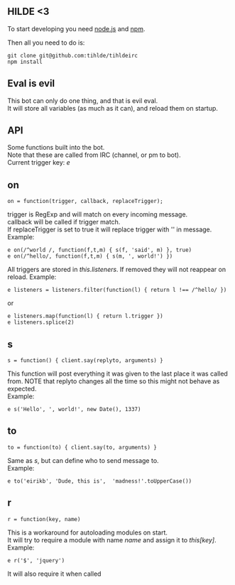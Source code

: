 HILDE <3
-

To start developing you need  [node.js](http://nodejs.org) and [npm](http://npmjs.org).

Then all you need to do is:

    git clone git@github.com:tihlde/tihldeirc
    npm install

Eval is evil
--

This bot can only do one thing, and that is evil eval.  
It will store all variables (as much as it can), and reload them on startup.

API
--
Some functions built into the bot.  
Note that these are called from IRC (channel, or pm to bot).  
Current trigger key: *e*

on
---

    on = function(trigger, callback, replaceTrigger);

trigger is RegExp and will match on every incoming message.  
callback will be called if trigger match.  
If replaceTrigger is set to true it will replace trigger with '' in message.  
Example:

    e on(/^world /, function(f,t,m) { s(f, 'said', m) }, true)
    e on(/^hello/, function(f,t,m) { s(m, ', world!') })

All triggers are stored in _this.listeners_. If removed they will not reappear on reload. Example:

    e listeners = listeners.filter(function(l) { return l !== /^hello/ })

or

    e listeners.map(function(l) { return l.trigger })
    e listeners.splice(2)

s
---

    s = function() { client.say(replyto, arguments) }

This function will post everything it was given to the last place it was called from. NOTE that replyto changes all the time so this might not behave as expected.  
Example:

    e s('Hello', ', world!', new Date(), 1337)

to
---

    to = function(to) { client.say(to, arguments) }

Same as _s_, but can define who to send message to.  
Example:

    e to('eirikb', 'Dude, this is',  'madness!'.toUpperCase())

r
---

    r = function(key, name)

This is a workaround for autoloading modules on start.  
It will try to require a module with name _name_ and assign it to _this[key]_.  
Example:

    e r('$', 'jquery')

It will also require it when called
